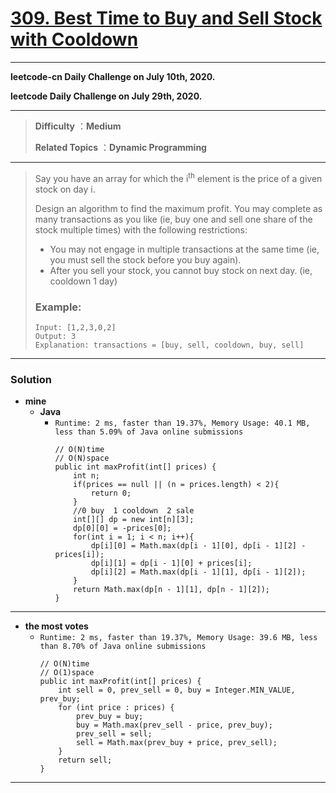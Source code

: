 # [309. Best Time to Buy and Sell Stock with Cooldown](https://leetcode.com/problems/best-time-to-buy-and-sell-stock-with-cooldown/)

---

**leetcode-cn Daily Challenge on July 10th, 2020.**

**leetcode Daily Challenge on July 29th, 2020.**

---

> **Difficulty** ：**Medium**
>
> **Related Topics** ：**Dynamic Programming**

---

> Say you have an array for which the i<sup>th</sup> element is the price of a given stock on day i.
>
> Design an algorithm to find the maximum profit. You may complete as many transactions as you like (ie, buy one and sell one share of the stock multiple times) with the following restrictions:
> * You may not engage in multiple transactions at the same time (ie, you must sell the stock before you buy again).
> * After you sell your stock, you cannot buy stock on next day. (ie, cooldown 1 day)
>
> ### Example:
> ```
> Input: [1,2,3,0,2]
> Output: 3
> Explanation: transactions = [buy, sell, cooldown, buy, sell]
> ```

---

### Solution
* **mine**
  * **Java**
    * `Runtime: 2 ms, faster than 19.37%, Memory Usage: 40.1 MB, less than 5.09% of Java online submissions`
      ```
      // O(N)time
      // O(N)space
      public int maxProfit(int[] prices) {
          int n;
          if(prices == null || (n = prices.length) < 2){
              return 0;
          }
          //0 buy  1 cooldown  2 sale
          int[][] dp = new int[n][3];
          dp[0][0] = -prices[0];
          for(int i = 1; i < n; i++){
              dp[i][0] = Math.max(dp[i - 1][0], dp[i - 1][2] - prices[i]);
              dp[i][1] = dp[i - 1][0] + prices[i];
              dp[i][2] = Math.max(dp[i - 1][1], dp[i - 1][2]);
          }
          return Math.max(dp[n - 1][1], dp[n - 1][2]);
      }
      ```
  
---

* **the most votes**
  * `Runtime: 2 ms, faster than 19.37%, Memory Usage: 39.6 MB, less than 8.70% of Java online submissions`
    ```
    // O(N)time
    // O(1)space
    public int maxProfit(int[] prices) {
        int sell = 0, prev_sell = 0, buy = Integer.MIN_VALUE, prev_buy;
        for (int price : prices) {
            prev_buy = buy;
            buy = Math.max(prev_sell - price, prev_buy);
            prev_sell = sell;
            sell = Math.max(prev_buy + price, prev_sell);
        }
        return sell;
    }
    ```


---
